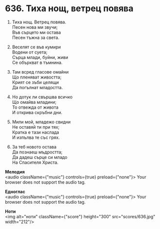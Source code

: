 # 636. Тиха нощ, ветрец повява  

1. Тиха нощ. Ветрец повява.  
Песен нова ми звучи;  
Във сърцето ми остава  
Песен тъжна за света.  

2. Веселят се във кумири  
Водени от суета;  
Сърца млади, буйни, живи  
Се объркват в тъмнина.  

3. Там всред гласове омайни  
Що пленяват живостта;  
Крият се зъби целящи  
Да погълнат младостта.  

4. Но дотук ли свършва всичко  
Що омайва младини;  
То отвежда от живота  
И открива скръбни дни.  

5. Мили мой, младежо свидни  
Не оставяй ти при тях;  
Кратка е тази наслада  
И изпълва те със грях.  

6. За теб новото остава  
Да познаеш мъдростта;  
Да дадеш сърце си младо  
На Спасителя Христа.  

__Мелодия__  
<audio className={"music"} controls={true} preload={"none"}><source src="mp3/636.mp3" type="audio/mpeg"/>
Your browser does not support the audio tag.
</audio>  

__Едноглас__  
<audio className={"music"} controls={true} preload={"none"}><source src="transp/636.mp3" type="audio/mpeg"/>
Your browser does not support the audio tag.
</audio>  

__Ноти__  
<img alt="ноти" className={"score"} height="300" src="scores/636.jpg" width="212"/>
